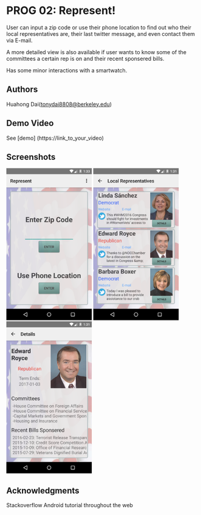 # PROG 02: Represent!

User can input a zip code or use their phone location to find out who their local representatives are, their last twitter message, and even contact them via E-mail. 

A more detailed view is also available if user wants to know some of the committees a certain rep is on and their recent sponsered bills. 

Has some minor interactions with a smartwatch.

## Authors

Huahong Dai([tonydai8808@berkeley.edu](mailto:tonydai8808@berkeley.edu))

## Demo Video

See [demo] (https://link_to_your_video)

## Screenshots

<img src="screenshots/main.png" height="400" alt="Screenshot"/>

<img src="screenshots/listing.png" height="400" alt="Screenshot"/>

<img src="screenshots/details.png" height="400" alt="Screenshot"/>

## Acknowledgments


Stackoverflow
Android tutorial throughout the web
